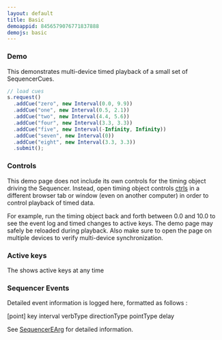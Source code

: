 ```yaml
---
layout: default
title: Basic
demoappid: 8456579076771837888
demojs: basic
---
```


### Demo
This demonstrates multi-device timed playback of a small set of SequencerCues.

```javascript
// load cues
s.request()
  .addCue("zero", new Interval(0.0, 9.9))
  .addCue("one", new Interval(0.5, 2.1))
  .addCue("two", new Interval(4.4, 5.6))
  .addCue("four", new Interval(3.3, 3.3))
  .addCue("five", new Interval(-Infinity, Infinity))
  .addCue("seven", new Interval(0))
  .addCue("eight", new Interval(3.3, 3.3))
  .submit();
```

### Controls
This demo page does not include its own controls for the timing object driving the Sequencer. Instead, open timing object controls [ctrls](examples/ctrl.html) in a different browser tab or window (even on another computer) in order to control playback of timed data. 


For example, run the timing object back and forth between 0.0 and 10.0 to see the event log and timed changes to active keys.
The demo page may safely be reloaded during playback. Also make sure to open the page on multiple devices to verify multi-device synchronization. 

### Active keys
The shows active keys at any time

<span id="position" style="width:150px;float:left"></span><span id="active"></span>

### Sequencer Events
Detailed event information is logged here, formatted as follows :

[point] key interval verbType directionType pointType delay

See [SequencerEArg](../docs.html#earg) for detailed information.

<ul id="log"></ul>
